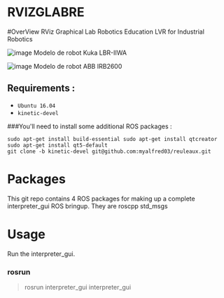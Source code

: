 RVIZGLABRE
===============

#OverView
RViz Graphical Lab Robotics Education
LVR for Industrial Robotics

![image](https://github.com/myalfred03/rvizglabre/blob/melodic/img/info/1.png)
Modelo de robot Kuka LBR-IIWA

![image](https://github.com/myalfred03/interpreter_gui/blob/master/img/info/Screenshot2.png)
Modelo de robot ABB IRB2600

## Requirements :
- ``Ubuntu 16.04`` 
- ``kinetic-devel`` 

###You'll need to install some additional ROS packages :
```
sudo apt-get install build-essential sudo apt-get install qtcreator sudo apt-get install qt5-default
git clone -b kinetic-devel git@github.com:myalfred03/reuleaux.git

```

# Packages
This git repo contains 4 ROS packages for making up a complete interpreter_gui ROS bringup. They are roscpp std_msgs 

# Usage
Run the interpreter_gui.
### rosrun
>rosrun interpreter_gui interpreter_gui

